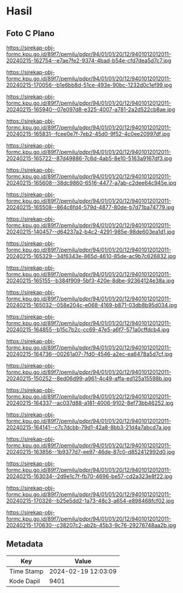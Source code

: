 # Hasil

## Foto C Plano

https://sirekap-obj-formc.kpu.go.id/89f7/pemilu/pdpr/94/01/01/20/12/9401012012011-20240215-162754--e7ae7fe2-9374-4bad-b54e-cfd7dea5d7c7.jpg

https://sirekap-obj-formc.kpu.go.id/89f7/pemilu/pdpr/94/01/01/20/12/9401012012011-20240215-170056--b1e6bb8d-51ce-493e-90bc-1232d0c1ef99.jpg

https://sirekap-obj-formc.kpu.go.id/89f7/pemilu/pdpr/94/01/01/20/12/9401012012011-20240215-165940--07e097d8-e325-4007-a781-2a2d522cb8ae.jpg

https://sirekap-obj-formc.kpu.go.id/89f7/pemilu/pdpr/94/01/01/20/12/9401012012011-20240215-165831--fcee0e7f-7eb2-45d0-9f52-4c0ee20997df.jpg

https://sirekap-obj-formc.kpu.go.id/89f7/pemilu/pdpr/94/01/01/20/12/9401012012011-20240215-165722--87d49886-7c6d-4ab5-8e10-5163a9167df3.jpg

https://sirekap-obj-formc.kpu.go.id/89f7/pemilu/pdpr/94/01/01/20/12/9401012012011-20240215-165608--38dc9860-6516-4477-a7ab-c2dee64c945e.jpg

https://sirekap-obj-formc.kpu.go.id/89f7/pemilu/pdpr/94/01/01/20/12/9401012012011-20240215-165508--864c6fd4-579d-4877-80de-b7d71ba74779.jpg

https://sirekap-obj-formc.kpu.go.id/89f7/pemilu/pdpr/94/01/01/20/12/9401012012011-20240215-140457--d64237a2-b4c2-4291-985e-98de603ea1d1.jpg

https://sirekap-obj-formc.kpu.go.id/89f7/pemilu/pdpr/94/01/01/20/12/9401012012011-20240215-165329--34f6343e-865d-4610-85de-ac9b7c626832.jpg

https://sirekap-obj-formc.kpu.go.id/89f7/pemilu/pdpr/94/01/01/20/12/9401012012011-20240215-165155--b384f909-5bf3-420e-8dbe-92364124e38a.jpg

https://sirekap-obj-formc.kpu.go.id/89f7/pemilu/pdpr/94/01/01/20/12/9401012012011-20240215-165032--058e204c-e068-4169-b871-03db8b95d034.jpg

https://sirekap-obj-formc.kpu.go.id/89f7/pemilu/pdpr/94/01/01/20/12/9401012012011-20240215-164855--b15c7b2c-cc69-47e5-a6f7-571a0cffdcb4.jpg

https://sirekap-obj-formc.kpu.go.id/89f7/pemilu/pdpr/94/01/01/20/12/9401012012011-20240215-164736--00261a07-7fd0-4546-a2ec-ea6478a5d7cf.jpg

https://sirekap-obj-formc.kpu.go.id/89f7/pemilu/pdpr/94/01/01/20/12/9401012012011-20240215-150252--8ed06d99-a961-4c49-affa-ed125a15598b.jpg

https://sirekap-obj-formc.kpu.go.id/89f7/pemilu/pdpr/94/01/01/20/12/9401012012011-20240215-164337--ac037d88-a181-4006-9102-8ef73bb46252.jpg

https://sirekap-obj-formc.kpu.go.id/89f7/pemilu/pdpr/94/01/01/20/12/9401012012011-20240215-164141--c7c7dcbb-79d1-42a8-8bb3-21d4a7abcd7a.jpg

https://sirekap-obj-formc.kpu.go.id/89f7/pemilu/pdpr/94/01/01/20/12/9401012012011-20240215-163856--1b9377d7-ee97-46de-87c0-d852412992d0.jpg

https://sirekap-obj-formc.kpu.go.id/89f7/pemilu/pdpr/94/01/01/20/12/9401012012011-20240215-163034--2d9e1c7f-fb70-4696-be57-cd2a323e8f22.jpg

https://sirekap-obj-formc.kpu.go.id/89f7/pemilu/pdpr/94/01/01/20/12/9401012012011-20240215-170326--b25e5dd2-1a73-48c3-a654-e898468fcf02.jpg

https://sirekap-obj-formc.kpu.go.id/89f7/pemilu/pdpr/94/01/01/20/12/9401012012011-20240215-170630--c38207c2-ab2b-45b3-9c76-29276748aa2b.jpg


## Metadata

| Key        | Value               |
| ---------- | ------------------- |
| Time Stamp | 2024-02-19 12:03:09 |
| Kode Dapil | 9401                |



